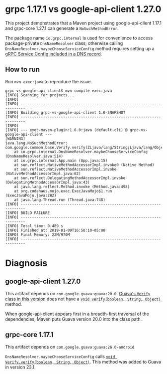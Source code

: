 # grpc 1.17.1 vs google-api-client 1.27.0

This project demonstrates that a Maven project using google-api-client 1.17.1
and grpc-core 1.27.1 can generate a `NoSuchMethodError`.

The package name `io.grpc.internal` is used for convenience to access
package-private `DnsNameResolver` class; otherwise calling
`DnsNameResolver.maybeChooseServiceConfig` method requires setting up a [gRPC Service
Config included in a DNS record][1].

## How to run

Run `mvn exec:java` to reproduce the issue.

```
grpc-vs-google-api-client$ mvn compile exec:java
[INFO] Scanning for projects...
[INFO] 
[INFO] ------------------------------------------------------------------------
[INFO] Building grpc-vs-google-api-client 1.0-SNAPSHOT
[INFO] ------------------------------------------------------------------------
[INFO] 
[INFO] --- exec-maven-plugin:1.6.0:java (default-cli) @ grpc-vs-google-api-client ---
[WARNING] 
java.lang.NoSuchMethodError: com.google.common.base.Verify.verify(ZLjava/lang/String;Ljava/lang/Object;)V
    at io.grpc.internal.DnsNameResolver.maybeChooseServiceConfig (DnsNameResolver.java:514)
    at io.grpc.internal.App.main (App.java:15)
    at sun.reflect.NativeMethodAccessorImpl.invoke0 (Native Method)
    at sun.reflect.NativeMethodAccessorImpl.invoke (NativeMethodAccessorImpl.java:62)
    at sun.reflect.DelegatingMethodAccessorImpl.invoke (DelegatingMethodAccessorImpl.java:43)
    at java.lang.reflect.Method.invoke (Method.java:498)
    at org.codehaus.mojo.exec.ExecJavaMojo$1.run (ExecJavaMojo.java:282)
    at java.lang.Thread.run (Thread.java:748)
[INFO] ------------------------------------------------------------------------
[INFO] BUILD FAILURE
[INFO] ------------------------------------------------------------------------
[INFO] Total time: 0.489 s
[INFO] Finished at: 2019-01-09T16:58:10-05:00
[INFO] Final Memory: 22M/970M
[INFO] ------------------------------------------------------------------------
```

# Diagnosis

## google-api-client 1.27.0

This artifact depends on `com.google.guava:guava:20.0`.
[Guava's `Verify` class in this version][2] does not have
a [`void verify(boolean, String, Object)`][3] method.

When google-api-client appears first in a breadth-first traversal of the dependencies,
Maven puts Guava version 20.0 into the class path.

## grpc-core 1.17.1 

This artifact depends on `com.google.guava:guava:26.0-android`.

`DnsNameResolver.maybeChooseServiceConfig` calls [`void Verify.verify(boolean, String, Object)`][3].
This method was added to Guava in version 23.1.

[1]: https://github.com/grpc/proposal/blob/master/A2-service-configs-in-dns.md
[2]: https://google.github.io/guava/releases/20.0/api/docs/com/google/common/base/Verify.html
[3]: https://google.github.io/guava/releases/26.0-android/api/docs/com/google/common/base/Verify.html#verify-boolean-java.lang.String-java.lang.Object-
